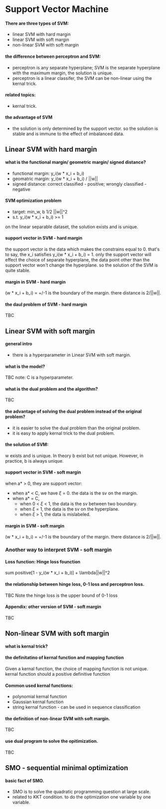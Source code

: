 # Support Vector Machine

#### There are three types of SVM:
+ linear SVM with hard margin
+ linear SVM with soft margin
+ non-linear SVM with soft margin

#### the difference between perceptron and SVM:
+ perceptron is any separate hyperplane; SVM is the separate hyperplane with the maximum margin, the solution is unique.
+ perceptron is a linear classifer, the SVM can be non-linear using the kernal trick.

#### related topics:
+ kernal trick.

#### the advantage of SVM
+ the solution is only determined by the support vector. so the solution is stable and is immune to the effect of imbalanced data.


## Linear SVM with hard margin

#### what is the functional margin/ geometric margin/ signed distance?
+ functional margin: y_i(w * x_i + b_i)
+ geomatric margin: y_i(w * x_i + b_i) / ||w||
+ signed distance: correct classified - positive; wrongly classified - negative

#### SVM optimization problem
+ target: min_w, b 1/2 ||w||^2
+ s.t. y_i(w * x_i + b_i) >= 1

on the linear separable dataset, the solution exists and is unique.

#### support vector in SVM - hard margin
the support vector is the data which makes the constrains equal to 0. that's to say, the x_i satisfies y_i(w * x_i + b_i) = 1.
only the support vector will effect the choice of separate hyperplane, the data point other than the support vector won't change the hyperplane. so the solution of the SVM is quite stable.

#### margin in SVM - hard margin
(w * x_i + b_i) = +/-1 is the boundary of the margin. there distance is 2/||w||.

#### the daul problem of SVM - hard margin
TBC

## Linear SVM with soft margin

#### general intro
+ there is a hyperparameter in Linear SVM with soft margin.

#### what is the model?
TBC
note: C is a hyperparameter.

#### what is the dual problem and the algorithm?
TBC 

#### the advantage of solving the dual problem instead of the original problem?
+ it is easier to solve the dual problem than the original problem.
+ it is easy to apply kernal trick to the dual problem.

#### the solution of SVM:
w exists and is unique. In theory b exist but not unique. However, in practice, b is always unique.

#### support vector in SVM - soft margin
when a* > 0, they are support vector:
+ when a* < C, we have $\xi$ = 0. the data is the sv on the margin.
+ when a* = C,
  - when 0 < $\xi$ < 1, the data is the sv between two boundary.
  - when $\xi$ = 1, the data is the sv on the hyperplane.
  - when $\xi$ > 1, the data is mislabeled.

#### margin in SVM - soft margin
(w * x_i + b_i) = +/-1 is the boundary of the margin. there distance is 2/||w||.

### Another way to interpret SVM - soft margin
#### Loss function: Hinge loss founction
sum positive[1 - y_i(w * x_i + b_i)] + \lambda||w||^2

#### the relationship between hinge loss, 0-1 loss and perceptron loss.
TBC
Note the hinge loss is the upper bound of 0-1 loss


#### Appendix: other version of SVM - soft margin
TBC

## Non-linear SVM with soft margin
#### what is kernal trick?

#### the definitatino of kernal function and mapping function
Given a kernal function, the choice of mapping function is not unique.
kernal function should a positive definitive function

#### Common used kernal functions:
+ polynomial kernal function
+ Gaussian kernal function
+ string kernal function - can be used in sequence classification

#### the definition of non-linear SVM with soft margin.
TBC

#### use dual program to solve the opitimization.
TBC

## SMO - sequential minimal optimization

#### basic fact of SMO. 
+ SMO is to solve the quadratic programming question at large scale.
+ related to KKT condition. to do the optimization one variable by one variable.

